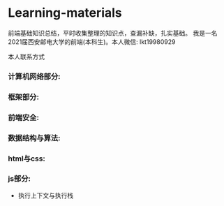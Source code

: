 # Learning-materials
前端基础知识总结，平时收集整理的知识点，查漏补缺，扎实基础。
我是一名2021届西安邮电大学的前端(本科生)。本人微信: lkt19980929

本人联系方式

### 计算机网络部分:
### 框架部分:
### 前端安全:
### 数据结构与算法:
### html与css:
### js部分:
* 执行上下文与执行栈